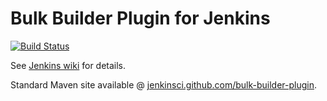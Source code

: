 Bulk Builder Plugin for Jenkins
==============================

[![Build Status](https://buildhive.cloudbees.com/job/jenkinsci/job/bulk-builder-plugin/badge/icon)](https://buildhive.cloudbees.com/job/jenkinsci/job/bulk-builder-plugin/)

See [Jenkins wiki](http://wiki.jenkins-ci.org/display/JENKINS/Bulk+Builder+Plugin) for details.

Standard Maven site available @ [jenkinsci.github.com/bulk-builder-plugin](http://jenkinsci.github.com/bulk-builder-plugin/).
